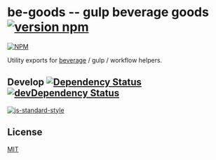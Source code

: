 # be-goods -- gulp beverage goods [![version npm](https://img.shields.io/npm/v/be-goods.svg?style=flat-square)](https://www.npmjs.com/package/be-goods)

[![NPM](https://nodei.co/npm/be-goods.png?mini=true)](https://www.npmjs.org/package/be-goods)

Utility exports for [beverage](https://github.com/gulpsome/beverage) /
gulp / workflow helpers.

## Develop [![Dependency Status](https://david-dm.org/gulpsome/be-goods.svg)](https://david-dm.org/gulpsome/be-goods) [![devDependency Status](https://david-dm.org/gulpsome/be-goods/dev-status.svg)](https://david-dm.org/gulpsome/be-goods#info=devDependencies)

[![js-standard-style](https://cdn.rawgit.com/feross/standard/master/badge.svg)](https://github.com/feross/standard)

## License

[MIT](http://orlin.mit-license.org)
